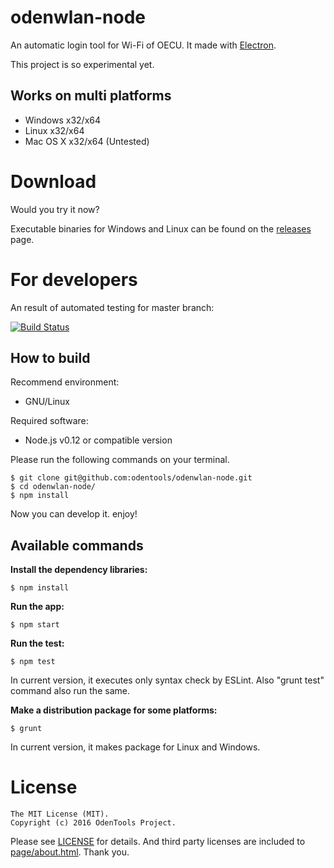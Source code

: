 # odenwlan-node
An automatic login tool for Wi-Fi of OECU.
It made with [Electron](http://electron.atom.io/).

This project is so experimental yet.

## Works on multi platforms
* Windows x32/x64
* Linux x32/x64
* Mac OS X x32/x64 (Untested)

# Download
Would you try it now?

Executable binaries for Windows and Linux can be found on the [releases](https://github.com/odentools/odenwlan-node/releases) page.

# For developers

An result of automated testing for master branch:

[![Build Status](https://travis-ci.org/odentools/odenwlan-node.svg?branch=master)](https://travis-ci.org/odentools/odenwlan-node)

## How to build

Recommend environment:

* GNU/Linux

Required software:

* Node.js v0.12 or compatible version

Please run the following commands on your terminal.

	$ git clone git@github.com:odentools/odenwlan-node.git
	$ cd odenwlan-node/
	$ npm install

Now you can develop it. enjoy!

## Available commands

**Install the dependency libraries:**

	$ npm install

**Run the app:**

	$ npm start

**Run the test:**

	$ npm test

In current version, it executes only syntax check by ESLint.
Also "grunt test" command also run the same.

**Make a distribution package for some platforms:**

	$ grunt

In current version, it makes package for Linux and Windows.

# License

```
The MIT License (MIT).
Copyright (c) 2016 OdenTools Project.
```

Please see [LICENSE](https://github.com/odentools/odenwlan-node/blob/master/LICENSE) for details.
And third party licenses are included to [page/about.html](https://github.com/odentools/odenwlan-node/blob/master/page/about.html). Thank you.
